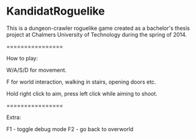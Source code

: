 KandidatRoguelike
=================

This is a dungeon-crawler roguelike game created as a bachelor's thesis project at Chalmers University of Technology during the spring of 2014.



================

How to play:

W/A/S/D for movement.

F for world interaction, walking in stairs, opening doors etc.

Hold right click to aim, press left click while aiming to shoot.



================

Extra:

F1 - toggle debug mode
F2 - go back to overworld
